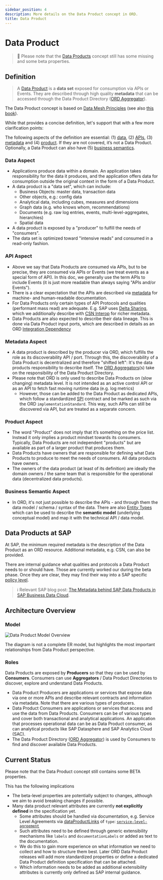```yaml
---
sidebar_position: 4
description: More details on the Data Product concept in ORD.
title: Data Product
---
```


# Data Product

> 🚧 Please note that the [Data Products](../../spec-v1/interfaces/document#data-product) concept still has some missing and some beta properties.

## Definition

> A [Data Product](../../spec-v1/interfaces/document#data-product) is a **data set** exposed for consumption via APIs or Events.
> They are described through high quality **metadata** that can be accessed through the Data Product Directory ([ORD Aggregator](../../spec-v1/#ord-aggregator)).

The Data Product concept is based on [Data Mesh Principles](https://martinfowler.com/articles/data-mesh-principles.html) (see also [this book](https://www.thoughtworks.com/en-de/insights/books/data-mesh)).

While that provides a concise definition, let's support that with a few more clarification points:

The following aspects of the definition are essential: (1) [data](#data-aspect), (2) [APIs](#api-aspect), (3) [metadata](#metadata-aspect) and (4) [product](#product-aspect). If they are not covered, it’s not a Data Product. Optionally, a Data Product can also have (5) [business semantics](#business-semantic-aspect).

### Data Aspect

- Applications produce data within a domain. An application takes responsibility for the data it produces, and the application offers data for consumption outside the original context in the form of a Data Product.
- A data product is a "data set", which can include:
  - Business Objects: master data, transaction data
  - Other objects, e.g.: config data
  - Analytical data, including cubes, measures and dimensions
  - Graph data (e.g. who knows whom, recommendations)
  - Documents (e.g. raw log entries, events, multi-level-aggregates, hierarchies)
  - Spatial data
- A data product is exposed by a "producer" to fulfill the needs of "consumers".
- The data set is optimized toward "intensive reads" and consumed in a read-only fashion.

### API Aspect

- Above we say that Data Products are consumed via APIs, but to be precise, they are consumed via APIs or Events (we treat events as a special form of API). In this doc, we generally use the term APIs to include Events (it is just more readable than always saying "APIs and/or Events").
- There is a clear expectation that the APIs are described via [metadata](#metadata-aspect) for machine- and human-readable documentation.
- For Data Products only certain types of API Protocols and qualities (performant mass read) are adequate. E.g. SAP uses [Delta Sharing](https://github.com/delta-io/delta-sharing/blob/main/PROTOCOL.md), which we additionally describe with [CSN Interop](https://sap.github.io/csn-interop-specification/) for richer metadata.
- Data Products are also expected to describe their data lineage. This is done via Data Product input ports, which are described in details as an ORD [Integration Dependency](../../spec-v1/interfaces/document#integration-dependency)

### Metadata Aspect

- A data product is described by the producer via ORD, which fulfills the role as its discoverability API / port. Through this, the discoverability of a Data Product is decentralized and therefore "shifted left": It's the data products responsibility to describe itself. The [ORD Aggregators](../../spec-v1/#ord-aggregator)(s) take on the responsibility of the Data Product Directory.
- Please note that ORD is only used to describe Data Products on (slow changing) metadata level. It is not intended as an active control API or as an API to fetch fast moving runtime data (e.g. log metrics)
  - However, those can be added to the Data Product as dedicated APIs, which follow a standardized [SPI](https://en.wikipedia.org/wiki/Service_provider_interface) contract and be marked as such via the ORD `implementationStandard`. This way, such APIs can still be discovered via API, but are treated as a separate concern.

### Product Aspect

- The word "Product" does not imply that it’s something on the price list. Instead it only implies a product mindset towards its consumers. Typically, Data Products are not independent "products" but are available as part of a larger product that produces them.
- Data Products have owners that are responsible for defining what Data Products to produce to meet the needs of consumers. All data products have owners.
- The owners of the data product (at least of its definition) are ideally the domain owners / the same team that is responsible for the operational data (decentralized data products).

### Business Semantic Aspect

- In ORD, it's not just possible to describe the APIs - and through them the data model / schema / syntax of the data. There are also [Entity Types](../../spec-v1/interfaces/document#entity-type) which can be used to describe the **semantic model** (underlying conceptual model) and map it with the technical API / data model.

## Data Products at SAP

At SAP, the minimum required metadata is the description of the Data Product as an ORD resource. Additional metadata, e.g. CSN, can also be provided.

There are internal guidance what qualities and protocols a Data Product needs to or should have. Those are currently worked our during the beta phase. Once they are clear, they may find their way into a SAP specific [policy level](../../spec-extensions/policy-levels/index.mdx).

> ℹ Relevant SAP blog post: [The Metadata behind SAP Data Products in SAP Business Data Cloud](https://community.sap.com/t5/technology-blogs-by-sap/the-metadata-behind-sap-data-products-in-sap-business-data-cloud/ba-p/14016947).

## Architecture Overview

### Model

![Data Product Model Overview](/img/data-product-model.drawio.svg "Data Product Model Overview")

The diagram is not a complete ER model, but highlights the most important relationships from Data Product perspective.

### Roles

Data Products are exposed by **Producers** so that they can be used by **Consumers**. Consumers can use **Aggregators** / Data Product Directories to discover, explore and understand Data Products.

- Data Product Producers are applications or services that expose data via one or more APIs and describe relevant contracts and information via metadata. Note that there are various types of producers.
- Data Product Consumers are applications or services that access and use the data from Data Products. Consumers can be of various types and cover both transactional and analytical applications. An application that processes operational data can be as Data Product consumer, as can analytical products like SAP Datasphere and SAP Analytics Cloud (SAC).
- The Data Product Directory ([ORD Aggregator](../../spec-v1/#ord-aggregator)) is used by Consumers to find and discover available Data Products.

## Current Status

Please note that the Data Product concept still contains some <span className="feature-status-beta" title="This feature is in BETA status and subject to potential changes.">BETA</span> properties.

This has the following implications

- The beta-level properties are potentially subject to changes, although we aim to avoid breaking changes if possible.
- Many data product relevant attributes are currently **not explicitly defined** in the specification yet.
  - Some attributes should be handled via documentation, e.g. Service Level Agreements via [dataProductLinks](../../spec-v1/interfaces/document#data-product_dataproductlinks) of `type`: [`service-level-agreement`](../../spec-v1/interfaces/document#data-product-link_type)
  - Such attributes need to be defined through generic extensibility mechanisms like `labels` and `documentationLabels` or added as text to the documentation.
  - We do this to gain more experience on what information we need to collect and how to structure them best. Later ORD Data Product releases will add more standardized properties or define a dedicated Data Product definition specification that can be attached.
  - Which information needs to be added as additional extensibility attributes is currently only defined as SAP internal guidance.
